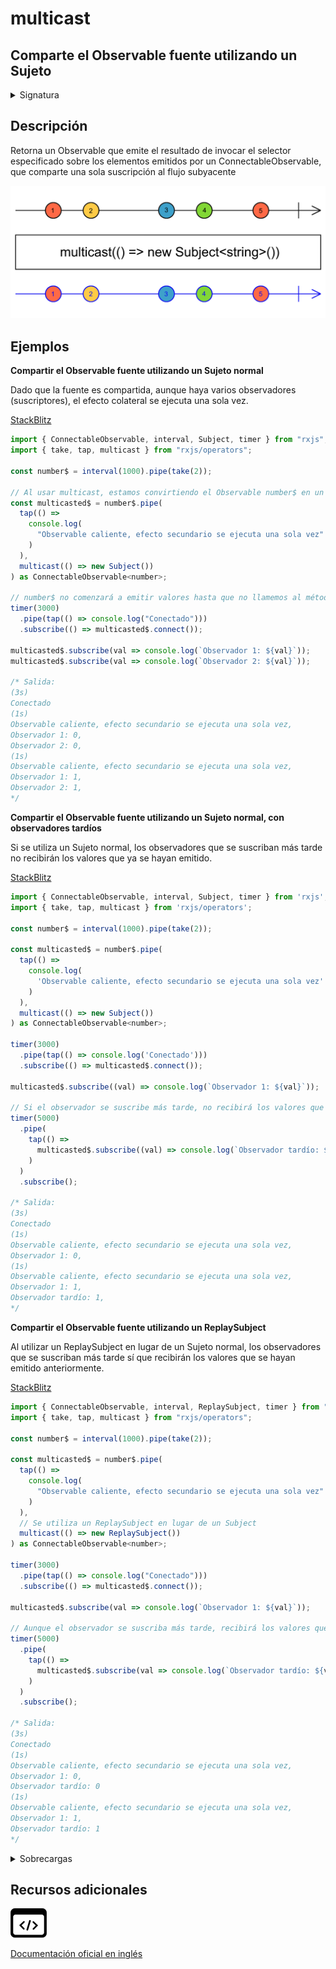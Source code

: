 # multicast

<h2 class="subtitle">Comparte el Observable fuente utilizando un Sujeto</h2>

<details>
<summary>Signatura</summary>

### Firma

`multicast<T, R>(subjectOrSubjectFactory: Subject<T> | (() => Subject<T>), selector?: (source: Observable<T>) => Observable<R>): OperatorFunction<T, R>`

### Parámetros

<table>
<tr><td>subjectOrSubjectFactory</td><td>Función factoría para crear un Sujeto intermedio a partir del cual se multidifunden (comparten) las emisiones del Observable fuente a la función de selección, o un Sujeto al que proporcionarle las emisiones del Observable fuente.</td></tr>
<tr><td>selector</td><td>Opcional. El valor por defecto es <code>undefined</code>.
Función de selección opcional que puede utilizar el flujo fuente multidifundido tantas veces como sean necesarias, sin provocar múltiples suscripciones al flujo fuente. Los suscriptores al flujo recibirán todas las notificaciones de la fuente a partir del momento de la suscripción.</td></tr>
</table>

### Retorna

`OperatorFunction<T, R>`: Un Observable que emite el resultado de invocar el selector sobre las emisiones de un ConnectableObservable, que comparte una sola suscripción al flujo subyacente.

</details>

## Descripción

Retorna un Observable que emite el resultado de invocar el selector especificado sobre los elementos emitidos por un ConnectableObservable, que comparte una sola suscripción al flujo subyacente

<img src="assets/images/marble-diagrams/multicasting/multicast.png" alt="Diagrama de canicas del operador multicast">

## Ejemplos

**Compartir el Observable fuente utilizando un Sujeto normal**

Dado que la fuente es compartida, aunque haya varios observadores (suscriptores), el efecto colateral se ejecuta una sola vez.

<a target="_blank" href="https://stackblitz.com/edit/docu-rxjs-multicast?file=index.ts">StackBlitz</a>

```javascript
import { ConnectableObservable, interval, Subject, timer } from "rxjs";
import { take, tap, multicast } from "rxjs/operators";

const number$ = interval(1000).pipe(take(2));

// Al usar multicast, estamos convirtiendo el Observable number$ en un Observable caliente
const multicasted$ = number$.pipe(
  tap(() =>
    console.log(
      "Observable caliente, efecto secundario se ejecuta una sola vez"
    )
  ),
  multicast(() => new Subject())
) as ConnectableObservable<number>;

// number$ no comenzará a emitir valores hasta que no llamemos al método connect()
timer(3000)
  .pipe(tap(() => console.log("Conectado")))
  .subscribe(() => multicasted$.connect());

multicasted$.subscribe(val => console.log(`Observador 1: ${val}`));
multicasted$.subscribe(val => console.log(`Observador 2: ${val}`));

/* Salida:
(3s)
Conectado
(1s)
Observable caliente, efecto secundario se ejecuta una sola vez,
Observador 1: 0,
Observador 2: 0,
(1s)
Observable caliente, efecto secundario se ejecuta una sola vez,
Observador 1: 1,
Observador 2: 1,
*/
```

**Compartir el Observable fuente utilizando un Sujeto normal, con observadores tardíos**

Si se utiliza un Sujeto normal, los observadores que se suscriban más tarde no recibirán los valores que ya se hayan emitido.

<a target="_blank" href="https://stackblitz.com/edit/docu-rxjs-multicast-2?file=index.ts">StackBlitz</a>

```javascript
import { ConnectableObservable, interval, Subject, timer } from 'rxjs';
import { take, tap, multicast } from 'rxjs/operators';

const number$ = interval(1000).pipe(take(2));

const multicasted$ = number$.pipe(
  tap(() =>
    console.log(
      'Observable caliente, efecto secundario se ejecuta una sola vez'
    )
  ),
  multicast(() => new Subject())
) as ConnectableObservable<number>;

timer(3000)
  .pipe(tap(() => console.log('Conectado')))
  .subscribe(() => multicasted$.connect());

multicasted$.subscribe((val) => console.log(`Observador 1: ${val}`));

// Si el observador se suscribe más tarde, no recibirá los valores que ya se hayan emitido
timer(5000)
  .pipe(
    tap(() =>
      multicasted$.subscribe((val) => console.log(`Observador tardío: ${val}`))
    )
  )
  .subscribe();

/* Salida:
(3s)
Conectado
(1s)
Observable caliente, efecto secundario se ejecuta una sola vez,
Observador 1: 0,
(1s)
Observable caliente, efecto secundario se ejecuta una sola vez,
Observador 1: 1,
Observador tardío: 1,
*/
```

**Compartir el Observable fuente utilizando un ReplaySubject**

Al utilizar un ReplaySubject en lugar de un Sujeto normal, los observadores que se suscriban más tarde sí que recibirán los valores que se hayan emitido anteriormente.

<a target="_blank" href="https://stackblitz.com/edit/docu-rxjs-multicast-3?file=index.ts">StackBlitz</a>

```javascript
import { ConnectableObservable, interval, ReplaySubject, timer } from "rxjs";
import { take, tap, multicast } from "rxjs/operators";

const number$ = interval(1000).pipe(take(2));

const multicasted$ = number$.pipe(
  tap(() =>
    console.log(
      "Observable caliente, efecto secundario se ejecuta una sola vez"
    )
  ),
  // Se utiliza un ReplaySubject en lugar de un Subject
  multicast(() => new ReplaySubject())
) as ConnectableObservable<number>;

timer(3000)
  .pipe(tap(() => console.log("Conectado")))
  .subscribe(() => multicasted$.connect());

multicasted$.subscribe(val => console.log(`Observador 1: ${val}`));

// Aunque el observador se suscriba más tarde, recibirá los valores que ya se hayan emitido, gracias al ReplaySubject
timer(5000)
  .pipe(
    tap(() =>
      multicasted$.subscribe(val => console.log(`Observador tardío: ${val}`))
    )
  )
  .subscribe();

/* Salida:
(3s)
Conectado
(1s)
Observable caliente, efecto secundario se ejecuta una sola vez,
Observador 1: 0,
Observador tardío: 0
(1s)
Observable caliente, efecto secundario se ejecuta una sola vez,
Observador 1: 1,
Observador tardío: 1
*/
```

<details>
<summary>Sobrecargas</summary>
<div class="overload-container">

<div class="overload-section">

### Firma

`multicast(subject: Subject<T>): UnaryFunction<Observable<T>, ConnectableObservable<T>>`

### Parámetros

<table>
<tr><td>subject</td><td>Tipo: <code>Subject</code>.</td></tr>
</table>

### Retorna

`UnaryFunction<Observable<T>, ConnectableObservable<T>>`

</div>

<div class="overload-section">

### Firma

`multicast(subject: Subject<T>, selector: (shared: Observable<T>) => O): UnaryFunction<Observable<T>, ConnectableObservable<ObservedValueOf<O>>>`

### Parámetros

<table>
<tr><td>subject</td><td>Tipo: <code>Subject</code>.</td></tr>
<tr><td>selector</td><td>Tipo: <code>(shared: Observable) => O</code>.</td></tr>
</table>

### Retorna

`UnaryFunction<Observable<T>, ConnectableObservable<ObservedValueOf<O>>>`

</div>

<div class="overload-section">

### Firma

`multicast(subjectFactory: (this: Observable<T>) => Subject<T>): UnaryFunction<Observable<T>, ConnectableObservable<T>>`

### Parámetros

<table>
<tr><td>subjectFactory</td><td>Tipo: <code>(this: Observable) => Subject</code>.</td></tr>
</table>

### Retorna

`UnaryFunction<Observable<T>, ConnectableObservable<T>>`

</div>

<div class="overload-section">

### Firma

`multicast(SubjectFactory: (this: Observable<T>) => Subject<T>, selector: (shared: Observable<T>) => O): OperatorFunction<T, ObservedValueOf<O>>`

### Parámetros

<table>
<tr><td>SubjectFactory</td><td>Tipo: <code>(this: Observable) => Subject</code>.</td></tr>
<tr><td>selector</td><td>Tipo: <code>(shared: Observable) => O</code>.</td></tr>
</table>

### Retorna

`OperatorFunction<T, ObservedValueOf<O>>`

</div>

</details>

<div class="additional-section">

## Recursos adicionales

<a class="source-icon" target="_blank" href="https://github.com/ReactiveX/rxjs/blob/master/src/internal/operators/multicast.ts">
<img src="assets/icons/source-code.png" alt="Source code">
</a>
</div>

<a target="_blank" href="https://rxjs.dev/api/operators/multicast">Documentación oficial en inglés</a>
